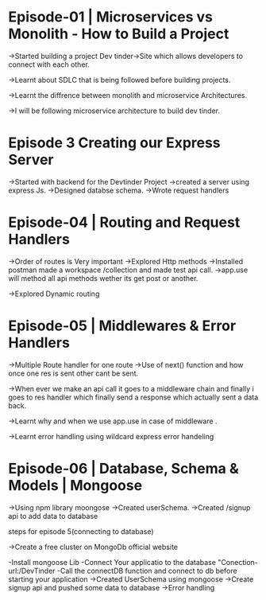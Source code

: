 
 # Episode-01 | Microservices vs Monolith - How to Build a Project


 ->Started building a project Dev tinder->Site which allows developers to connect with each other.

 ->Learnt about SDLC that is being followed before building projects.

 ->Learnt the diffrence between monolith and microservice Architectures.

 ->I will be following microservice architecture to build dev tinder.


 # Episode 3  Creating our Express Server

 ->Started with backend for the Devtinder Project
 ->created a server using express Js.
 ->Designed databse schema.
 ->Wrote request handlers 
 
  # Episode-04 | Routing and Request Handlers

  ->Order of routes is Very important
  ->Explored Http methods 
  ->Installed postman made a workspace /collection and made test api call.
  ->app.use will method all api methods wether its get post or another.

  ->Explored Dynamic routing 


  #  Episode-05 | Middlewares & Error Handlers 

  ->Multiple Route handler for one route 
  ->Use of next() function and how once one res is sent other cant be sent.

  ->When ever we make an api call it goes to a middleware chain  and finally i goes to res handler which finally send a response which actually sent a data back.

  ->Learnt why and when we use app.use in case of middleware .

  ->Learnt error handling using wildcard express error handeling

  # Episode-06 | Database, Schema & Models | Mongoose

  ->Using npm library moongose
  ->Created userSchema.
  ->Created /signup api to add data to database
  

  
steps for episode 5(connecting to database)

->Create a free cluster on MongoDb official website

-Install mongoose Lib
-Connect Your applicatio  to the database "Conection-url:/DevTinder
-Call the connectDB function and connect to db before starting your application 
->Created UserSchema using mongoose
->Create signup api and pushed some data to database
->Error handling
 